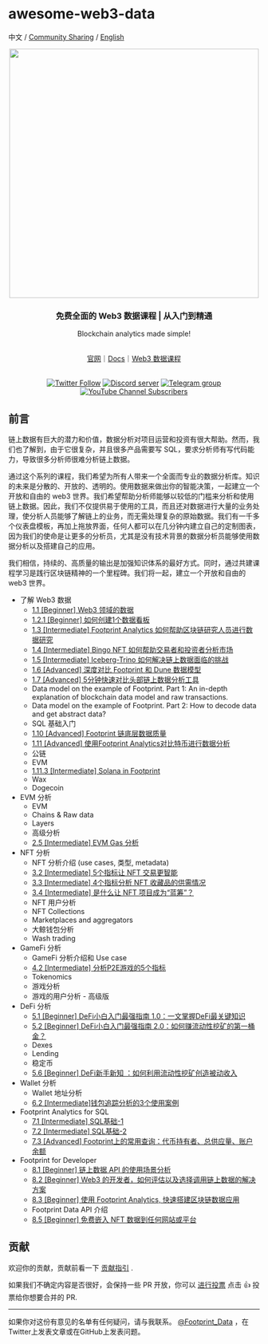 # awesome-web3-data

中文 / [Community Sharing](https://github.com/footprintanalytics/awesome-web3/blob/main/README-CommunitySharing.md) / [English](https://github.com/footprintanalytics/awesome-web3/blob/main/README.md)

<div align="center">
  <div align=center><img src="https://statichk.footprint.network/img_nav_logo_v5.svg" width=" 500 "></div>
  <h3 align="center">
    免费全面的 Web3 数据课程 | 从入门到精通
  </h3>
  <p>Blockchain analytics made simple!</p>
  <br />
 <a href="https://www.footprint.network/">官网</a>｜<a href="https://docs.footprint.network/docs‘https://docs.footprint.network/docs">Docs</a>｜<a href="https://www.footprint.network/news/academy">Web3 数据课程 </a>
  <p>
    <br />
    <a href="https://twitter.com/Footprint_Data"><img alt="Twitter Follow" src="https://img.shields.io/twitter/follow/Footprint_Data?label=Follow"></a>
    <a href="https://discord.gg/3HYaR6USM7"><img src="https://img.shields.io/discord/864829036294307881?color=5865F2&logo=discord&logoColor=white&label=discord" alt="Discord server" /></a>
    <a href="https://t.me/joinchat/4-ocuURAr2thODFh"><img src="https://img.shields.io/badge/telegram-blue?color=blue&logo=telegram&logoColor=white" alt="Telegram group" /></a>
    <a href="https://www.youtube.com/c/FootprintAnalytics"><img alt="YouTube Channel Subscribers" src="https://img.shields.io/youtube/channel/subscribers/UCKwZbKyuhWveetGhZcNtSTg?style=social"></a>
  </p>
</div>


## 前言

链上数据有巨大的潜力和价值，数据分析对项目运营和投资有很大帮助。然而，我们也了解到，由于它很复杂，并且很多产品需要写 SQL，要求分析师有写代码能力，导致很多分析师很难分析链上数据。

通过这个系列的课程，我们希望为所有人带来一个全面而专业的数据分析库。知识的未来是分散的、开放的、透明的。使用数据来做出你的智能决策，一起建立一个开放和自由的 web3 世界。我们希望帮助分析师能够以较低的门槛来分析和使用链上数据。因此，我们不仅提供易于使用的工具，而且还对数据进行大量的业务处理，使分析人员能够了解链上的业务，而无需处理复杂的原始数据。我们有一千多个仪表盘模板，再加上拖放界面，任何人都可以在几分钟内建立自己的定制图表，因为我们的使命是让更多的分析员，尤其是没有技术背景的数据分析员能够使用数据分析以及搭建自己的应用。

我们相信，持续的、高质量的输出是加强知识体系的最好方式。同时，通过共建课程学习是践行区块链精神的一个里程碑。我们将一起，建立一个开放和自由的 web3 世界。

- 了解 Web3 数据
    - [1.1 [Beginner] Web3 领域的数据](https://mirror.xyz/0xf4De160464Fb0fC00F4A062D1913715b7e429Aea/YnLZJjKd6oj7PEFPn5Xtpmex1OuZ5mGR-fqCkBXXM3g)
    - [1.2.1 [Beginner] 如何创建1个数据看板](https://mirror.xyz/0xf4De160464Fb0fC00F4A062D1913715b7e429Aea/y601BrV0btBQyX799m7QTMKB3xWa9RuMsrQvK50Sqag)
    - [1.3 [Intermediate] Footprint Analytics 如何帮助区块链研究人员进行数据研究](https://mirror.xyz/0xf4De160464Fb0fC00F4A062D1913715b7e429Aea/-uu-QmMU2_-T-JKOUH1sRQjPY81ygdD0Hbwz_LM1CZ4)
    - [1.4 [Intermediate] Bingo NFT 如何帮助交易者和投资者分析市场](https://mirror.xyz/0xf4De160464Fb0fC00F4A062D1913715b7e429Aea/wwRip6edz2592a9Or90hbErUBk5ymCotjCJR0kF0H9k)
    - [1.5 [Intermediate] Iceberg-Trino 如何解决链上数据面临的挑战](https://mirror.xyz/0xf4De160464Fb0fC00F4A062D1913715b7e429Aea/oXalKQPjZzxsuMtDYeMAQTUWqU3P5OEncX-TFTG-yBE)
    - [1.6 [Advanced] 深度对比 Footprint 和 Dune 数据模型](https://mirror.xyz/0xf4De160464Fb0fC00F4A062D1913715b7e429Aea/HFuE9ldpy3PfO4XynGlEiRNp4G1vI_tg0HOXVWU4btA)
    - [1.7 [Advanced] 5分钟快速对比头部链上数据分析工具](https://mirror.xyz/0xf4De160464Fb0fC00F4A062D1913715b7e429Aea/Sm0RxTskbQimmWv19Umnfv90WmR07wcTeBSASft6it0)
    - Data model on the example of Footprint. Part 1: An in-depth explanation of blockchain data model and raw transactions.
    - Data model on the example of Footprint. Part 2: How to decode data and get abstract data?
    - SQL 基础入门
    - [1.10 [Advanced] Footprint 链底层数据质量](https://mirror.xyz/0xf4De160464Fb0fC00F4A062D1913715b7e429Aea/ks5w4lNjXWJS_zYDN6WTJX7nzxBFvqNHoeRh5Yc1jAk)
    - [1.11 [Advanced] 使⽤Footprint Analytics对⽐特币进行数据分析](https://mirror.xyz/0xf4De160464Fb0fC00F4A062D1913715b7e429Aea/PBzabXrBnsfqQlVe7QCg735QI-j7hKq-s90KRXhp8CY)
    - 公链
    - EVM
    - [1.11.3 [Intermediate] Solana in Footprint](https://mirror.xyz/0xf4De160464Fb0fC00F4A062D1913715b7e429Aea/-XOex8KupaJWwBp_y5LNsRT4wfqhV0_nIFngZvZa07U)
    - Wax
    - Dogecoin
- EVM 分析
    - EVM
    - Chains & Raw data
    - Layers
    - 高级分析
    - [2.5 [Intermediate] EVM Gas 分析](https://mirror.xyz/0xf4De160464Fb0fC00F4A062D1913715b7e429Aea/FYURGBEswcJ-59fHSsDSysvI6wqZdV4t-B1eVUHwN0c)
- NFT 分析
    - NFT 分析介绍 (use cases, 类型, metadata)
    - [3.2 [Intermediate] 5个指标让 NFT 交易更智能](https://mirror.xyz/0xf4De160464Fb0fC00F4A062D1913715b7e429Aea/Wlrxjh6vrCA51c_qVDHtI0MD3BFS8z6pd1TFJqLmRPM)
    - [3.3 [Intermediate] 4个指标分析 NFT 收藏品的供需情况](https://mirror.xyz/0xf4De160464Fb0fC00F4A062D1913715b7e429Aea/0jmuaRQFCk1adn-hvyGllIBcxMnQtuFlM-Ul9j_wInY)
    - [3.4 [Intermediate] 是什么让 NFT 项目成为“蓝筹”？](https://mirror.xyz/0xf4De160464Fb0fC00F4A062D1913715b7e429Aea/tCVAbQRAYsUxC9ojYDAfwTPwP6zVaRNYTCPsHesnPwM)
    - NFT 用户分析
    - NFT Collections
    - Marketplaces and aggregators
    - 大鲸钱包分析
    - Wash trading
- GameFi 分析
    - GameFi 分析介绍和 Use case
    - [4.2 [Intermediate] 分析P2E游戏的5个指标](https://mirror.xyz/0xf4De160464Fb0fC00F4A062D1913715b7e429Aea/E4eLEnK90HqvwU3svFt1pzMKnbmu1BoGPr2XcdFl77M)
    - Tokenomics
    - 游戏分析
    - 游戏的用户分析 - 高级版
- DeFi 分析
    - [5.1 [Beginner] DeFi小白入门最强指南 1.0：一文掌握DeFi最关键知识](https://mirror.xyz/0xf4De160464Fb0fC00F4A062D1913715b7e429Aea/7IjdO-D4VcB-z9g9wGDmS7ZEr4U0zfC_-XUL0m2HaNw)
    - [5.2 [Beginner] DeFi小白入门最强指南 2.0：如何赚流动性挖矿的第一桶金？](https://mirror.xyz/0xf4De160464Fb0fC00F4A062D1913715b7e429Aea/YiZ5u2hSQTunoxjyPr5xtK_WH0EWaTOX7kcBFKlJc64)
    - Dexes
    - Lending
    - 稳定币
    - [5.6 [Beginner] DeFi新手新知 ：如何利用流动性挖矿创造被动收入](https://mirror.xyz/0xf4De160464Fb0fC00F4A062D1913715b7e429Aea/lsued2oxR9iedh0ayH-FvKvBaC4uoF2YecGIDplqR9g)
- Wallet 分析
    - Wallet 地址分析
    - [6.2 [Intermediate]钱包追踪分析的3个使用案例](https://mirror.xyz/0xf4De160464Fb0fC00F4A062D1913715b7e429Aea/RtfU5EM8gheN3dI04rE3JomE6G6LV41mqlpLfUX4peI)
- Footprint Analytics for SQL
    - [7.1 [Intermediate] SQL基础-1](https://mirror.xyz/0xf4De160464Fb0fC00F4A062D1913715b7e429Aea/IH_A9jdrfKuyPkYnQaHJJBhn-0wOpviogcGzkTie55c)
    - [7.2 [Intermediate] SQL基础-2](https://mirror.xyz/0xf4De160464Fb0fC00F4A062D1913715b7e429Aea/D8WTQT89QYbbkjg46VBvOiMgIjZ1qLeNhpKyEbBK_7Q)
    - [7.3 [Advanced] Footprint上的常用查询：代币持有者、总供应量、账户余额](https://mirror.xyz/0xf4De160464Fb0fC00F4A062D1913715b7e429Aea/s44wIZMnHOl8DDLXgtGfA-5dK411OqvktPGLVIHybac)
- Footprint for Developer
    - [8.1 [Beginner] 链上数据 API 的使用场景分析](https://mirror.xyz/0xf4De160464Fb0fC00F4A062D1913715b7e429Aea/Wq9PeqTmH3Jg5EmSkJN3DBXER-z8_YgR215u1Ano1cY)
    - [8.2 [Beginner] Web3 的开发者，如何评估以及选择调用链上数据的解决方案](https://mirror.xyz/0xf4De160464Fb0fC00F4A062D1913715b7e429Aea/_pLziun8LMNNE-tXRjktvYjAUSOHTHlOOQpS0VHWavo)
    - [8.3 [Beginner] 使用 Footprint Analytics, 快速搭建区块链数据应用](https://mirror.xyz/0xf4De160464Fb0fC00F4A062D1913715b7e429Aea/O3_0NqjiRYp8G5PO-onbg8k-WU8-g3-nexoZ2BnNYrg)
    - Footprint Data API 介绍
    - [8.5 [Beginner] 免费嵌入 NFT 数据到任何网站或平台](https://mirror.xyz/0xf4De160464Fb0fC00F4A062D1913715b7e429Aea/BmeeRihsKhqO1M8tMXY4h6lMdCKF6qoRAb4M_t5sO-)

## 贡献

欢迎你的贡献，贡献前看一下 [贡献指引](https://github.com/footprintanalytics/awesome-web3/blob/master/CONTRIBUTING.md) .

如果我们不确定内容是否很好，会保持一些 PR 开放，你可以 [进行投票](https://github.com/footprintanalytics/awesome-web3/pulls) 点击 :+1: 投票给你想要合并的 PR. 

- - -

如果你对这份有意见的名单有任何疑问，请与我联系。 [@Footprint_Data](https://twitter.com/Footprint_Data) ，在Twitter上发表文章或在GitHub上发表问题。




